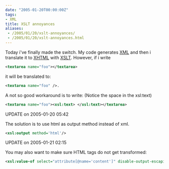 ```yaml
---
date: "2005-01-20T00:00:00Z"
tags:
- XML
title: XSLT annoyances
aliases:
 - /2005/01/20/xslt-annoyances/
 - /2005/01/20/xslt-annoyances.html
---
```

Today i've finally made the switch. My code generates [XML](http://www.w3.org/XML/) and then i translate it to [XHTML](http://www.w3.org/TR/xhtml1/) with [XSLT](http://www.w3.org/TR/xslt). However, if i write 

```xml
<textarea name="foo"></textarea>
```

it will be translated to:

```xml
<textarea name="foo" />.
```

A not so good workaround is to write: (Notice the space in the xsl:text)

```xml
<textarea name="foo"><xsl:text> </xsl:text></textarea>
```

UPDATE on 2005-01-20 05:42
  
The solution is to use html as output method instead of xml.

```xml
<xsl:output method='html'/>
```

UPDATE on 2005-01-21 02:15
  
You may also want to make sure HTML tags do not get transformed:

```xml
<xsl:value-of select="attribute[@name='content']" disable-output-escaping="yes"/>
```
